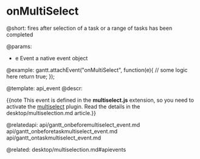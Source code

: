 onMultiSelect
=============

@short:
	fires after selection of a task or a range of tasks has been completed

@params:
- e 		Event			a native event object

@example:
gantt.attachEvent("onMultiSelect", function(e){
	// some logic here
	return true;
});

@template:	api_event
@descr:

{{note This event is defined in the **multiselect.js** extension, so you need to activate the [multiselect](desktop/extensions_list.md#multitaskselection) plugin. Read the details in the desktop/multiselection.md article.}}



@relatedapi:
api/gantt_onbeforemultiselect_event.md
api/gantt_onbeforetaskmultiselect_event.md
api/gantt_ontaskmultiselect_event.md


@related:
desktop/multiselection.md#apievents